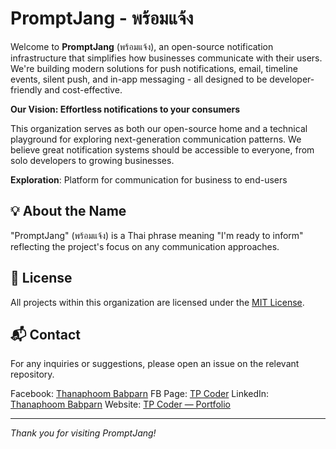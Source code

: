# PromptJang - พร้อมแจ้ง

Welcome to **PromptJang** (พร้อมแจ้ง), an open-source notification infrastructure that simplifies how businesses communicate with their users. We're building modern solutions for push notifications, email, timeline events, silent push, and in-app messaging - all designed to be developer-friendly and cost-effective.

**Our Vision: Effortless notifications to your consumers**

This organization serves as both our open-source home and a technical playground for exploring next-generation communication patterns. We believe great notification systems should be accessible to everyone, from solo developers to growing businesses.

**Exploration**: Platform for communication for business to end-users

## 💡 About the Name

"PromptJang" (พร้อมแจ้ง) is a Thai phrase meaning "I'm ready to inform" reflecting the project's focus on any communication approaches.

## 📄 License

All projects within this organization are licensed under the [MIT License](LICENSE).

## 📬 Contact

For any inquiries or suggestions, please open an issue on the relevant repository.

Facebook: [Thanaphoom Babparn](https://www.facebook.com/thanaphoom.mart/)
FB Page: [TP Coder](https://www.facebook.com/tpcoder)
LinkedIn: [Thanaphoom Babparn](https://www.linkedin.com/in/thanaphoom-babparn/?locale=en_US)
Website: [TP Coder — Portfolio](https://portfolio.tpcoder.dev/)

---

*Thank you for visiting PromptJang!*
